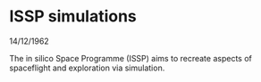 # ISSP simulations
14/12/1962

The in silico Space Programme (ISSP) aims to recreate aspects of spaceflight and exploration via simulation.

